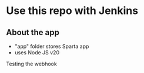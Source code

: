 # Use this repo with Jenkins

## About the app
- "app" folder stores Sparta app
- uses Node JS v20

Testing the webhook
